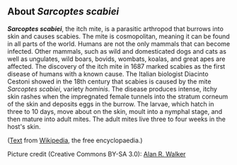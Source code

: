 About *Sarcoptes scabiei*
-------------------------

***Sarcoptes scabiei***, the itch mite, is a parasitic arthropod that
burrows into skin and causes scabies. The mite is cosmopolitan, meaning
it can be found in all parts of the world. Humans are not the only
mammals that can become infected. Other mammals, such as wild and
domesticated dogs and cats as well as ungulates, wild boars, bovids,
wombats, koalas, and great apes are affected. The discovery of the itch
mite in 1687 marked scabies as the first disease of humans with a known
cause. The Italian biologist Diacinto Cestoni showed in the 18th century
that scabies is caused by the mite *Sarcoptes scabiei*, variety
*hominis*. The disease produces intense, itchy skin rashes when the
impregnated female tunnels into the stratum corneum of the skin and
deposits eggs in the burrow. The larvae, which hatch in three to 10
days, move about on the skin, moult into a nymphal stage, and then
mature into adult mites. The adult mites live three to four weeks in the
host\'s skin.

([Text](https://en.wikipedia.org/wiki/Sarcoptes_scabiei) from
[Wikipedia](https://en.wikipedia.org/), the free encyclopaedia.)

Picture credit (Creative Commons BY-SA 3.0): [Alan R.
Walker](https://commons.wikimedia.org/wiki/File:Sarcoptes-scabiei.JPG)
